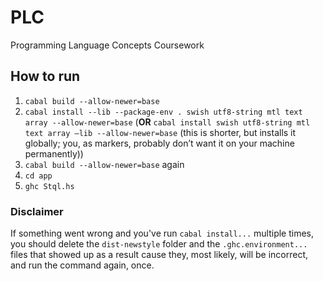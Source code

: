 # PLC
Programming Language Concepts Coursework

## How to run
1. ```cabal build --allow-newer=base``` 
2. ```cabal install --lib --package-env . swish utf8-string mtl text array --allow-newer=base```
	(**OR** ```cabal install swish utf8-string mtl text array —lib --allow-newer=base``` (this is shorter, but installs it globally; you, as markers, probably don’t want it on your machine permanently))
3. ```cabal build --allow-newer=base``` again
4. ```cd app```
4. ```ghc Stql.hs```

### Disclaimer
If something went wrong and you've run ```cabal install...``` multiple times, you should delete the ```dist-newstyle``` folder and the ```.ghc.environment...``` files that showed up as a result cause they, most likely, will be incorrect, and run the command again, once.